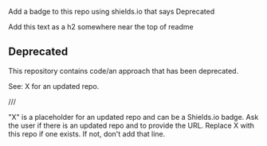 Add a badge to this repo using shields.io that says Deprecated

Add this text as a h2 somewhere near the top of readme

## Deprecated

This repository contains code/an approach that has been deprecated.

See: X for an updated repo.

///

"X" is a placeholder for an updated repo and can be a Shields.io badge. Ask the user if there is an updated repo and to provide the URL. Replace X with this repo if one exists. If not, don't add that line.